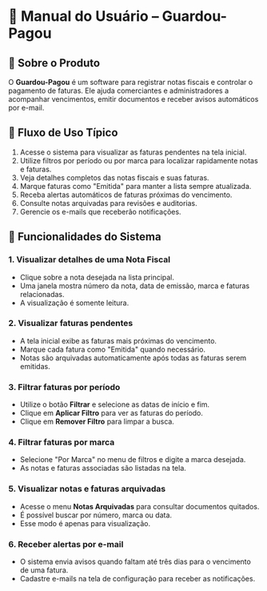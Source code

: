 # 📗 Manual do Usuário – Guardou-Pagou

## 💼 Sobre o Produto
O **Guardou-Pagou** é um software para registrar notas fiscais e controlar o pagamento de faturas. Ele ajuda comerciantes e administradores a acompanhar vencimentos, emitir documentos e receber avisos automáticos por e-mail.

## 🔄 Fluxo de Uso Típico
1. Acesse o sistema para visualizar as faturas pendentes na tela inicial.
2. Utilize filtros por período ou por marca para localizar rapidamente notas e faturas.
3. Veja detalhes completos das notas fiscais e suas faturas.
4. Marque faturas como "Emitida" para manter a lista sempre atualizada.
5. Receba alertas automáticos de faturas próximas do vencimento.
6. Consulte notas arquivadas para revisões e auditorias.
7. Gerencie os e-mails que receberão notificações.

## 🧩 Funcionalidades do Sistema
### 1. Visualizar detalhes de uma Nota Fiscal
- Clique sobre a nota desejada na lista principal.
- Uma janela mostra número da nota, data de emissão, marca e faturas relacionadas.
- A visualização é somente leitura.

### 2. Visualizar faturas pendentes
- A tela inicial exibe as faturas mais próximas do vencimento.
- Marque cada fatura como "Emitida" quando necessário.
- Notas são arquivadas automaticamente após todas as faturas serem emitidas.

### 3. Filtrar faturas por período
- Utilize o botão **Filtrar** e selecione as datas de início e fim.
- Clique em **Aplicar Filtro** para ver as faturas do período.
- Clique em **Remover Filtro** para limpar a busca.

### 4. Filtrar faturas por marca
- Selecione "Por Marca" no menu de filtros e digite a marca desejada.
- As notas e faturas associadas são listadas na tela.

### 5. Visualizar notas e faturas arquivadas
- Acesse o menu **Notas Arquivadas** para consultar documentos quitados.
- É possível buscar por número, marca ou data.
- Esse modo é apenas para visualização.

### 6. Receber alertas por e-mail
- O sistema envia avisos quando faltam até três dias para o vencimento de uma fatura.
- Cadastre e-mails na tela de configuração para receber as notificações.
